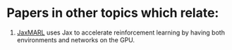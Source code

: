 # Papers in other topics which relate:

1. [JaxMARL](marl/JaxMARL.md) uses Jax to accelerate reinforcement learning by having both environments and networks on the GPU.